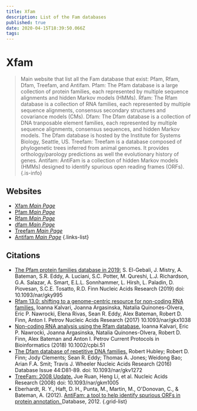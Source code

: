 ```yaml
---
title: Xfam
description: List of the Fam databases
published: true
date: 2020-04-15T18:39:50.066Z
tags: 
---
```


# Xfam

> Main website that list all the Fam database that exist: Pfam, Rfam, Dfam, Treefam, and Antifam.
&NewLine;
Pfam: The Pfam database is a large collection of protein families, each represented by multiple sequence alignments and hidden Markov models (HMMs).
&NewLine;
Rfam: The Rfam database is a collection of RNA families, each represented by multiple sequence alignments, consensus secondary structures and covariance models (CMs).
&NewLine;
Dfam: The Dfam database is a collection of DNA tranposable element families, each represented by multiple sequence alignments, consensus sequences, and hidden Markov models. The Dfam database is hosted by the Institute for Systems Biology, Seattle, US.
&NewLine;
Treefam: Treefam is a database composed of phylogenetic trees inferred from animal genomes. It provides orthology/parology predictions as well the evolutionary history of genes.
&NewLine;
Antifam: AntiFam is a collection of hidden Markov models (HMMs) designed to identify spurious open reading frames (ORFs).
{.is-info}

## Websites

- [Xfam *Main Page*](http://xfam.org/)
- [Pfam *Main Page*](http://pfam.xfam.org/)
- [Rfam *Main Page*](http://rfam.xfam.org/)
- [dfam *Main Page*](https://www.dfam.org/)
- [Treefam *Main Page*](http://www.treefam.org/)
- [Antifam *Main Page*](ftp://ftp.ebi.ac.uk/pub/databases/Pfam/AntiFam)
{.links-list}

## Citations

- [The Pfam protein families database in 2019:](https://academic.oup.com/nar/article/47/D1/D427/5144153) S. El-Gebali, J. Mistry, A. Bateman, S.R. Eddy, A. Luciani, S.C. Potter, M. Qureshi, L.J. Richardson, G.A. Salazar, A. Smart, E.L.L. Sonnhammer, L. Hirsh, L. Paladin, D. Piovesan, S.C.E. Tosatto, R.D. Finn Nucleic Acids Research (2019)  doi: 10.1093/nar/gky995
-	[Rfam 13.0: shifting to a genome-centric resource for non-coding RNA families.](https://academic.oup.com/nar/article/46/D1/D335/4588106) Ioanna Kalvari, Joanna Argasinska, Natalia Quinones-Olvera, Eric P. Nawrocki, Elena Rivas, Sean R. Eddy, Alex Bateman, Robert D. Finn, Anton I. Petrov Nucleic Acids Research (2017)  10.1093/nar/gkx1038
-	[Non-coding RNA analysis using the Rfam database.](https://currentprotocols.onlinelibrary.wiley.com/doi/abs/10.1002/cpbi.51) Ioanna Kalvari, Eric P. Nawrocki, Joanna Argasinska, Natalia Quinones-Olvera, Robert D. Finn, Alex Bateman and Anton I. Petrov Current Protocols in Bioinformatics (2018)  10.1002/cpbi.51
-	[The Dfam database of repetitive DNA families.](https://academic.oup.com/nar/article/44/D1/D81/2503084) Robert Hubley; Robert D. Finn; Jody Clements; Sean R. Eddy; Thomas A. Jones; Weidong Bao; Arian F.A. Smit; Travis J. Wheeler Nucleic Acids Research (2016) Database Issue 44:D81-89. doi: 10.1093/nar/gkv1272
-	[TreeFam: 2008 Update.](http://europepmc.org/article/MED/18056084) Jue Ruan, Heng Li, et al. Nucleic Acids Research (2008) doi: 10.1093/nar/gkm1005
-	Eberhardt, R. Y., Haft, D. H., Punta, M., Martin, M., O'Donovan, C., & Bateman, A. (2012). [AntiFam: a tool to help identify spurious ORFs in protein annotation. ](https://academic.oup.com/database/article/doi/10.1093/database/bas003/431613)Database, 2012.
{.grid-list}